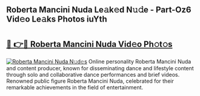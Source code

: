 ## Roberta Mancini Nuda Le𝚊k𝚎d N𝚞𝚍e - Part-Oz6 Vid𝚎o Le𝚊ks Photos iuYth

# <h2><a href="http://fbdqgqf.evod.top/?m=Roberta+Mancini+Nuda">🔗 👉🔴 Roberta Mancini Nuda Vid𝚎o Ph𝚘t𝚘s</a></h2>

[![Roberta Mancini Nuda N𝚞d𝚎s](https://i.imgur.com/8V9OHl7.gif)](http://fbdqgqf.evod.top/?m=Roberta+Mancini+Nuda)
Online personality Roberta Mancini Nuda and content producer, known for disseminating dance and lifestyle content through solo and collaborative dance performances and brief videos. Renowned public figure Roberta Mancini Nuda, celebrated for their remarkable achievements in the field of entertainment. 
